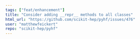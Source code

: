 ```yaml
---
tags: ["feat/enhancement"]
title: "Consider adding __repr__ methods to all classes"
html_url: "https://github.com/scikit-hep/pyhf/issues/476"
user: "matthewfeickert"
repo: "scikit-hep/pyhf"
---
```


